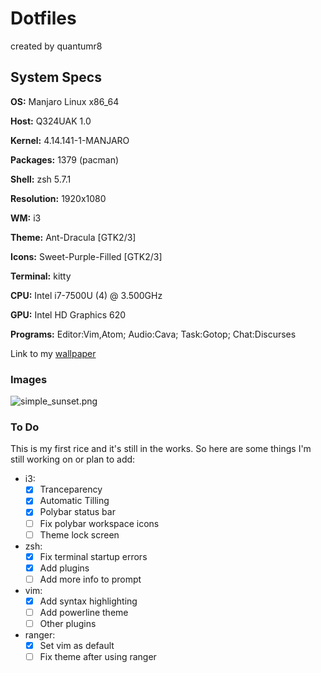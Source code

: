 # Dotfiles
created by quantumr8


## System Specs

**OS:** Manjaro Linux x86_64

**Host:** Q324UAK 1.0

**Kernel:** 4.14.141-1-MANJARO

**Packages:** 1379 (pacman)

**Shell:** zsh 5.7.1

**Resolution:** 1920x1080

**WM:** i3

**Theme:** Ant-Dracula [GTK2/3]

**Icons:** Sweet-Purple-Filled [GTK2/3]

**Terminal:** kitty

**CPU:** Intel i7-7500U (4) @ 3.500GHz

**GPU:** Intel HD Graphics 620

**Programs:** Editor:Vim,Atom; Audio:Cava; Task:Gotop; Chat:Discurses


Link to my [wallpaper](https://imgur.com/isZCBtl)

### Images

![simple_sunset.png](https://imgur.com/isZCBtl.png)

### To Do

This is my first rice and it's still in the works. So here are some things I'm still working on or plan to add:

* i3:
    - [X] Tranceparency
    - [X] Automatic Tilling
    - [X] Polybar status bar
    - [ ] Fix polybar workspace icons
    - [ ] Theme lock screen

* zsh:
    - [X] Fix terminal startup errors
    - [X] Add plugins
    - [ ] Add more info to prompt

* vim:
    - [X] Add syntax highlighting
    - [ ] Add powerline theme
    - [ ] Other plugins

* ranger:
    - [X] Set vim as default
    - [ ] Fix theme after using ranger
